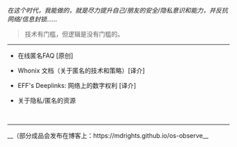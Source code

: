 *在这个时代，我能做的，就是尽力提升自己/朋友的安全/隐私意识和能力，并反抗网络/信息封锁……*

> 技术有门槛，但逻辑是没有门槛的。

<hr>

- 在线匿名FAQ [原创]

- Whonix 文档（关于匿名的技术和策略）[译介]

- EFF's Deeplinks: 网络上的数字权利  [译介]

- 关于隐私/匿名的资源

<br />
<hr>
__（部分成品会发布在博客上：https://mdrights.github.io/os-observe__
